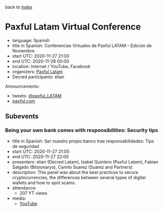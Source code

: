back to [index](index.md)

# Paxful Latam Virtual Conference

- language: Spanish
- title in Spanish: Conferencias Virtuales de Paxful LATAM – Edición de Noviembre
- start UTC: 2020-11-27 21:00
- end UTC: 2020-11-28 00:00
- location: Internet / YouTube, Facebook
- organizers: [Paxful Latam](https://paxful.com/)
- Decred participants: elian

Announcements:

- tweets: [@paxful_LATAM](https://twitter.com/paxful_LATAM/status/1330932918768766978)
- [paxful.com](https://paxful.com/blog/es/conferencias-virtuales-paxful-edicion-noviembre/)

## Subevents

### Being your own bank comes with responsibilities: Security tips

- title in Spanish: Ser nuestro propio banco trae responsabilidades: Tips de seguridad
- start UTC: 2020-11-27 21:00
- end UTC: 2020-11-27 22:00
- presenters: elian (Decred Latam), Isabel Quintero (Paxful Latam), Fabian Salgado (Bitsionarys), Camilo Suarez (Suarez and Partners)
- description: This panel was about the best practices to secure cryptocurrencies, the differences between several types of digital wallets and how to spot scams.
- attendance:
  - 207 YT views
- media:
  - [YouTube](https://www.youtube.com/watch?v=nkHVpRcGefw&t=611)

